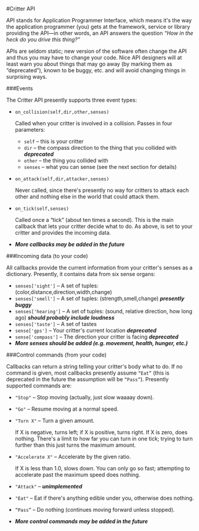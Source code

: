 ﻿#Critter API

API stands for Application Programmer Interface, which means it's the
way the application programmer (you) gets at the framework, service or
library providing the API—in other words, an API answers the question
*“How in the heck do you drive this thing?”*

APIs are seldom static; new version of the software often change the
API and thus you may have to change your code.  Nice API designers
will at least warn you about things that may go away (by marking them
as “deprecated”), known to be buggy, etc. and will avoid changing
things in surprising ways.

###Events

The Critter API presently supports three event types:

* `on_collision(self,dir,other,senses)`

    Called when your critter is involved in a collision.  Passes in four parameters:

    - `self` – this is your critter
    - `dir` – the compass direction to the thing that you collided with ***deprecated***
    - `other` – the thing you collided with
    - `senses` – what you can sense (see the next section for details)

* `on_attack(self,dir,attacker,senses)`

    Never called, since there's presently no way for critters to attack
    each other and nothing else in the world that could attack them.

* `on_tick(self,senses)`

    Called once a “tick” (about ten times a second).  This is the main
    callback that lets your critter decide what to do.  As above, <self> is
    set to your critter and <senses> provides the incoming data.

* ***More callbacks may be added in the future***


###Incoming data (to your code)

All callbacks provide the current information from your critter's
senses as a dictionary.  Presently, it contains data from six sense
organs:

* `senses['sight']` – A set of tuples: (color,distance,direction,width,change)
* `senses['smell']` – A set of tuples: (strength,smell,change) ***presently buggy***
* `senses['hearing']` – A set of tuples: (sound, relative direction, how
long ago) ***should probably include loudness***
* `senses['taste']` – A set of tastes
* `sense['gps']` – Your critter's current location  ***deprecated***
* `sense['compass']` – The direction your critter is facing ***deprecated***
* ***More senses should be added (e.g. movement, health, hunger, etc.)***

###Control commands (from your code)

Callbacks can return a string telling your critter's body what to do.
If no command is given, most callbacks presently assume `“Eat”` (this is
deprecated in the future the assumption will be `“Pass”`).  Presently
supported commands are:


* `"Stop"` – Stop moving (actually, just slow waaaay down).

* `"Go"` – Resume moving at a normal speed.

* `"Turn X"` – Turn a given amount.

    If X is negative, turns left; if X is positive, turns right.  If X
    is zero, does nothing.  There's a limit to how far you can turn in
    one tick; trying to turn further than this just turns the maximum
    amount.

* `"Accelerate X"` – Accelerate by the given ratio.

    If X is less than 1.0, slows down.  You can only go so fast;
    attempting to accelerate past the maximum speed does nothing.

* `"Attack"` – ***unimplemented***

* `"Eat"` – Eat if there's anything edible under you, otherwise does nothing.

* `“Pass”` – Do nothing (continues moving forward unless stopped).

* ***More control commands may be added in the future***
